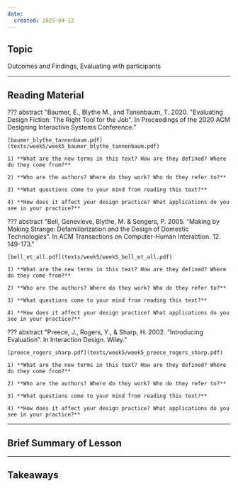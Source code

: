 ```yaml
---
date:
  created: 2025-04-12
---
```


## Topic
Outcomes and Findings, Evaluating with participants

___

## Reading Material

??? abstract "Baumer, E., Blythe M., and Tanenbaum, T. 2020. "Evaluating Design Fiction: The Right Tool for the Job". In Proceedings of the 2020 ACM Designing Interactive Systems Conference."

    [baumer_blythe_tannenbaum.pdf](texts/week5/week5_baumer_blythe_tannenbaum.pdf)

    1) **What are the new terms in this text? How are they defined? Where do they come from?**

    2) **Who are the authors? Where do they work? Who do they refer to?**

    3) **What questions come to your mind from reading this text?**

    4) **How does it affect your design practice? What applications do you see in your practice?**


??? abstract "Bell, Genevieve, Blythe, M. & Sengers, P. 2005. “Making by Making Strange: Defamiliarization and the Design of Domestic Technologies”. In ACM Transactions on Computer-Human Interaction. 12. 149-173."

    [bell_et_all.pdf](texts/week5/week5_bell_et_all.pdf)

    1) **What are the new terms in this text? How are they defined? Where do they come from?** 

    2) **Who are the authors? Where do they work? Who do they refer to?**

    3) **What questions come to your mind from reading this text?**

    4) **How does it affect your design practice? What applications do you see in your practice?**


??? abstract "Preece, J., Rogers, Y., & Sharp, H. 2002. “Introducing Evaluation”. In Interaction Design. Wiley."

    [preece_rogers_sharp.pdf](texts/week5/week5_preece_rogers_sharp.pdf)

    1) **What are the new terms in this text? How are they defined? Where do they come from?**

    2) **Who are the authors? Where do they work? Who do they refer to?**

    3) **What questions come to your mind from reading this text?**

    4) **How does it affect your design practice? What applications do you see in your practice?**


___

## Brief Summary of Lesson

___

## Takeaways
